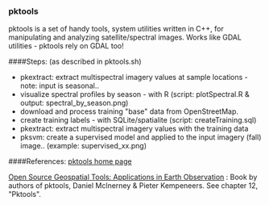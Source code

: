 ### pktools
pktools is a set of handy tools, system utilities written in C++, for manipulating and analyzing satellite/spectral images. Works like GDAL utilities - pktools rely on GDAL too!

####Steps: (as described in pktools.sh)
* pkextract: extract multispectral imagery values at sample locations - note: input is seasonal..
* visualize spectral profiles by season - with R (script: plotSpectral.R & output: spectral_by_season.png)
* download and process training "base" data from OpenStreetMap.
* create training labels - with SQLite/spatialite (script: createTraining.sql)
* pkextract: extract multispectral imagery values with the training data
* pksvm: create a supervised model and applied to the input imagery (fall) image.. (example: supervised_xx.png)

####References:
[pktools home page](http://pktools.nongnu.org/html/index.html)

[Open Source Geospatial Tools: Applications in Earth Observation](http://www.springer.com/us/book/9783319018232) : Book by authors of pktools, Daniel Mclnerney & Pieter Kempeneers. See chapter 12, "Pktools".
